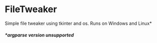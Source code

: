 # FileTweaker
Simple file tweaker using tkinter and os. Runs on Windows and Linux*
##### *argparse version unsupported
